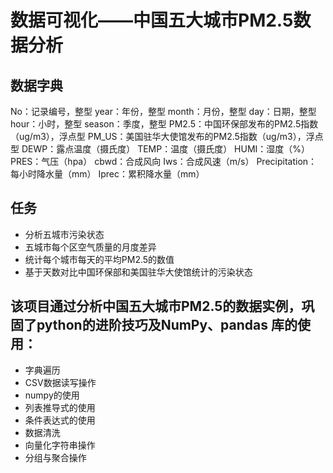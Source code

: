 # 数据可视化——中国五大城市PM2.5数据分析
## 数据字典
No：记录编号，整型
year：年份，整型
month：月份，整型
day：日期，整型
hour：小时，整型
season：季度，整型
PM2.5：中国环保部发布的PM2.5指数（ug/m3），浮点型
PM_US：美国驻华大使馆发布的PM2.5指数（ug/m3），浮点型
DEWP：露点温度（摄氏度）
TEMP：温度（摄氏度）
HUMI：湿度（%）
PRES：气压（hpa）
cbwd：合成风向
Iws：合成风速（m/s）
Precipitation：每小时降水量（mm）
Iprec：累积降水量（mm）

## 任务
- 分析五城市污染状态
- 五城市每个区空气质量的月度差异
- 统计每个城市每天的平均PM2.5的数值
- 基于天数对比中国环保部和美国驻华大使馆统计的污染状态

## 该项目通过分析中国五大城市PM2.5的数据实例，巩固了python的进阶技巧及NumPy、pandas 库的使用：
- 字典遍历
- CSV数据读写操作
- numpy的使用
- 列表推导式的使用
- 条件表达式的使用
- 数据清洗
- 向量化字符串操作
- 分组与聚合操作
